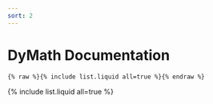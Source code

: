 ```yaml
---
sort: 2
---
```


# DyMath Documentation

```
{% raw %}{% include list.liquid all=true %}{% endraw %}
```

{% include list.liquid all=true %}

